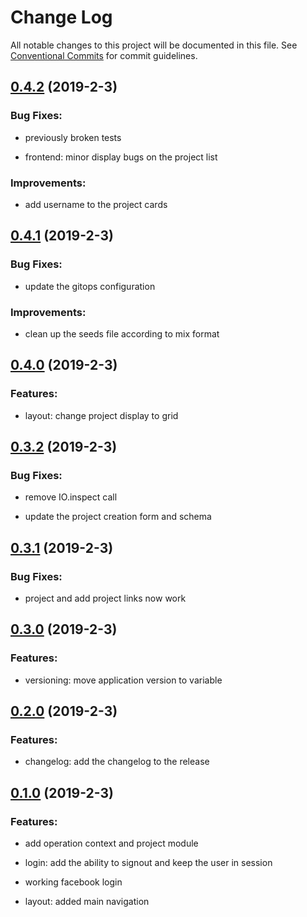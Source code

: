 # Change Log

All notable changes to this project will be documented in this file.
See [Conventional Commits](Https://conventionalcommits.org) for commit guidelines.

<!-- changelog -->

## [0.4.2](https://gitlab.com/amacgregor/shouldibuildthat/compare/0.4.1...0.4.2) (2019-2-3)




### Bug Fixes:

* previously broken tests

* frontend: minor display bugs on the project list

### Improvements:

* add username to the project cards

## [0.4.1](https://gitlab.com/amacgregor/shouldibuildthat/compare/0.4.0...0.4.1) (2019-2-3)




### Bug Fixes:

* update the gitops configuration

### Improvements:

* clean up the seeds file according to mix format

## [0.4.0](https://gitlab.com/amacgregor/shouldibuildthat/compare/0.3.2...0.4.0) (2019-2-3)




### Features:

* layout: change project display to grid

## [0.3.2](https://gitlab.com/amacgregor/shouldibuildthat/compare/0.3.1...0.3.2) (2019-2-3)




### Bug Fixes:

* remove IO.inspect call

* update the project creation form and schema

## [0.3.1](https://gitlab.com/amacgregor/shouldibuildthat/compare/0.3.0...0.3.1) (2019-2-3)




### Bug Fixes:

* project and add project links now work

## [0.3.0](https://gitlab.com/amacgregor/shouldibuildthat/compare/0.2.0...0.3.0) (2019-2-3)




### Features:

* versioning: move application version to variable

## [0.2.0](https://gitlab.com/amacgregor/shouldibuildthat/compare/0.1.1...0.2.0) (2019-2-3)




### Features:

* changelog: add the changelog to the release

## [0.1.0](https://gitlab.com/amacgregor/shouldibuildthat/compare/0.1.0...0.1.0) (2019-2-3)




### Features:

* add operation context and project module

* login: add the ability to signout and keep the user in session

* working facebook login

* layout: added main navigation

